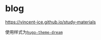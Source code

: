 # blog

<https://vincent-ice.github.io/study-materials>

使用样式为[`hugo-theme-dream`](https://github.com/g1eny0ung/hugo-theme-dream)
